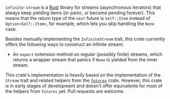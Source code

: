 `infinite-stream` is a [Rust](https://rust-lang.org/) library for streams (asynchronous iterators) that always keep yielding items (or panic, or become pending forever). This means that the return type of the `next` future is `Self::Item` instead of `Option<Self::Item>`, for example, which lets you skip handling the `None` case.

Besides manually implementing the `InfiniteStream` trait, this crate currently offers the following ways to construct an infinite stream:

* An `expect` extension method on regular (possibly finite) streams, which returns a wrapper stream that panics if `None` is yielded from the inner stream.

This crate's implementation is heavily based on the implementation of the `Stream` trait and related helpers from the [`futures`](https://docs.rs/futures) crate. However, this crate is in early stages of development and doesn't offer equivalents for most of the helpers from `futures` yet. Pull requests are welcome.
